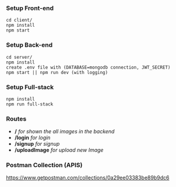 ### Setup Front-end
```
cd client/
npm install 
npm start
```


### Setup Back-end
```
cd server/
npm install
create .env file with (DATABASE=mongodb connection, JWT_SECRET)
npm start || npm run dev (with logging)
```


### Setup Full-stack
```
npm install
npm run full-stack
```

### Routes

- **/** _for shown the all images in the backend_
- **/login** _for login_
- **/signup** _for signup_
- **/uploadImage** _for upload new Image_


### Postman Collection (APIS)
https://www.getpostman.com/collections/0a29ee03383be89b9dc6
